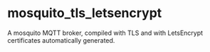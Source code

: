 # mosquito_tls_letsencrypt
A mosquito MQTT broker, compiled with TLS and with LetsEncrypt certificates automatically generated.
